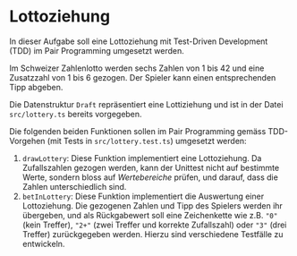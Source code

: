 # Lottoziehung

In dieser Aufgabe soll eine Lottoziehung mit Test-Driven Development (TDD) im Pair Programming umgesetzt werden.

Im Schweizer Zahlenlotto werden sechs Zahlen von 1 bis 42 und eine Zusatzzahl von 1 bis 6 gezogen. Der Spieler kann einen entsprechenden Tipp abgeben.

Die Datenstruktur `Draft` repräsentiert eine Lottiziehung und ist in der Datei `src/lottery.ts` bereits vorgegeben.

Die folgenden beiden Funktionen sollen im Pair Programming gemäss TDD-Vorgehen (mit Tests in `src/lottery.test.ts`) umgesetzt werden:

1. `drawLottery`: Diese Funktion implementiert eine Lottoziehung. Da Zufallszahlen gezogen werden, kann der Unittest nicht auf bestimmte Werte, sondern bloss auf _Wertebereiche_ prüfen, und darauf, dass die Zahlen unterschiedlich sind.
2. `betInLottery`: Diese Funktion implementiert die Auswertung einer Lottoziehung. Die gezogenen Zahlen und Tipp des Spielers werden ihr übergeben, und als Rückgabewert soll eine Zeichenkette wie z.B. `"0"` (kein Treffer), `"2+"` (zwei Treffer und korrekte Zufallszahl) oder `"3"` (drei Treffer) zurückgegeben werden. Hierzu sind verschiedene Testfälle zu entwickeln.
